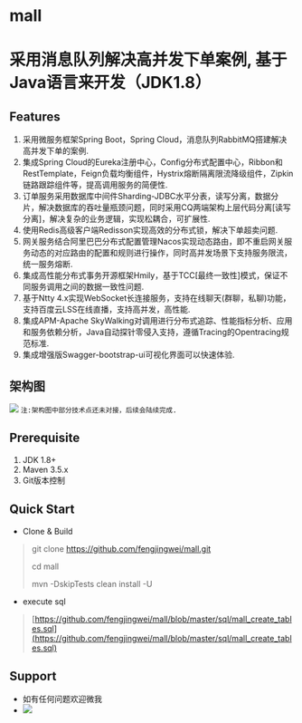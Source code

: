 # mall
# 采用消息队列解决高并发下单案例, 基于Java语言来开发（JDK1.8） #

## Features ##
1. 采用微服务框架Spring Boot，Spring Cloud，消息队列RabbitMQ搭建解决高并发下单的案例.
2. 集成Spring Cloud的Eureka注册中心，Config分布式配置中心，Ribbon和RestTemplate，Feign负载均衡组件，Hystrix熔断隔离限流降级组件，Zipkin链路跟踪组件等，提高调用服务的简便性.
3. 订单服务采用数据库中间件Sharding-JDBC水平分表，读写分离，数据分片，解决数据库的吞吐量瓶颈问题，同时采用CQ两端架构上层代码分离[读写分离]，解决复杂的业务逻辑，实现松耦合，可扩展性.
4. 使用Redis高级客户端Redisson实现高效的分布式锁，解决下单超卖问题.
5. 网关服务结合阿里巴巴分布式配置管理Nacos实现动态路由，即不重启网关服务动态的对应路由的配置和规则进行操作，同时高并发场景下支持服务限流，统一服务熔断.
6. 集成高性能分布式事务开源框架Hmily，基于TCC[最终一致性]模式，保证不同服务调用之间的数据一致性问题.
7. 基于Ntty 4.x实现WebSocket长连接服务，支持在线聊天(群聊，私聊)功能，支持百度云LSS在线直播，支持高并发，高性能.
8. 集成APM-Apache SkyWalking对调用进行分布式追踪、性能指标分析、应用和服务依赖分析，Java自动探针零侵入支持，遵循Tracing的Opentracing规范标准.
9. 集成增强版Swagger-bootstrap-ui可视化界面可以快速体验.

## 架构图 ##
![](https://raw.githubusercontent.com/fengjingwei/mall/master/doc/architecture.jpg)
`注:架构图中部分技术点还未对接，后续会陆续完成.`

## Prerequisite ##
1. JDK 1.8+
2. Maven 3.5.x
3. Git版本控制

## Quick Start ##
- Clone & Build
> git clone https://github.com/fengjingwei/mall.git
> 
> cd mall
> 
> mvn -DskipTests clean install -U

- execute sql
>  [https://github.com/fengjingwei/mall/blob/master/sql/mall_create_tables.sql](https://github.com/fengjingwei/mall/blob/master/sql/mall_create_tables.sql)

## Support ##
- 如有任何问题欢迎微我
- ![](https://raw.githubusercontent.com/fengjingwei/mall/master/doc/wechat.jpg.jpg)
